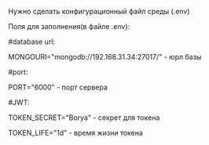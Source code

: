 Нужно сделать конфигурационный файл среды (.env)

Поля для заполнения(в файле .env):

#database url:

MONGOURI="mongodb://192.168.31.34:27017/" - юрл базы

#port:

PORT="6000" - порт сервера

#JWT:

TOKEN_SECRET="Borya" - секрет для токена

TOKEN_LIFE="1d" - время жизни токена
